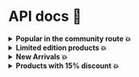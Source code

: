 # API docs 📖

<details>

<summary><strong>Popular in the community route 💥</strong></summary>

This API endpoint retrieves popular products in the community.

## Endpoint

```http
GET /products/popular
```

## Parameters

| Parameter | Type   | Description                                  |
| --------- | ------ | -------------------------------------------- |
| page      | number | The page number to retrieve (default: 1)     |
| perPage   | number | The number of products per page (default: 1) |

## Response

The API response will be in JSON format and will include the following fields:

- `data` (array): An array of popular product objects. Each object contains the following fields:

  - `id` (integer): The unique identifier of the product.
  - `name` (string): The name of the product.
  - `description` (string): The description of the product.
  - `color` (string): The color of the product.
  - `price` (float): The price of the product.
  - `discount` (float): The discount applied to the product.
  - `rating` (float): The rating of the product.
  - `isLimited` (boolean): Is the product limited.
  - `category_id` (integer): The ID of the category the product belongs to.
  - `brand_id` (integer): The ID of the brand the product belongs to.
  - `createdAt` (string): The date and time when the product was created.
  - `updatedAt` (string): The date and time when the product was last updated.
  - `images` (array): An array of image objects associated with the product. Each image object contains the following fields:
    - `id` (integer): The unique identifier of the image.
    - `image` (string): The URL of the product image.
    - `product_id` (integer): The ID of the product the image belongs to.
    - `createdAt` (string): The date and time when the image was created.
    - `updatedAt` (string): The date and time when the image was last updated.

- `pagination` (object): An object containing pagination information.
  - `totalRecords` (integer): The total number of popular products in the community.
  - `totalPerPage` (integer): The maximum number of products per page.
  - `totalPages` (integer): The total number of pages based on the `totalRecords` and `totalPerPage`.
  - `currentPage` (integer): The current page number.
  - `nextPage` (string or null): The number of the next page, if available. Null if there is no next page.
  - `prevPage` (string or null): The number of the previous page, if available. Null if there is no previous page.

## Example

Request:

```http
GET /products/popular
```

Response:

```json
{
  "data": [
    {
      "id": 1,
      "name": "test",
      "description": "test",
      "color": "red",
      "price": 23.5,
      "discount": 0,
      "rating": 4.5,
      "isLimited": false,
      "category_id": 1,
      "brand_id": 1,
      "createdAt": "2023-07-16T11:39:01.000Z",
      "updatedAt": "2023-07-16T11:39:01.000Z",
      "images": [
        {
          "id": 1,
          "image": "(cloudinary URL)",
          "product_id": 1,
          "createdAt": "2023-07-16T11:39:48.000Z",
          "updatedAt": "2023-07-16T11:39:48.000Z"
        }
      ]
    }
  ],
  "pagination": {
    "totalRecords": 1,
    "totalPerPage": 1,
    "totalPages": 1,
    "currentPage": 1,
    "nextPage": null,
    "prevPage": null
  }
}
```

</details>

<details>

<summary><strong>Limited edition products 💥</strong></summary>

This API endpoint retrieves limited edition products that are less than 20 in stock.

## Endpoint

```http
GET /products/limited-edition
```

## Parameters

| Parameter | Type   | Description                                  |
| --------- | ------ | -------------------------------------------- |
| page      | number | The page number to retrieve (default: 1)     |
| perPage   | number | The number of products per page (default: 1) |

## Response

The API response will be in JSON format and will include the following fields:

- `data` (array): An array of popular product objects. Each object contains the following fields:

  - `id` (integer): The unique identifier of the product.
  - `name` (string): The name of the product.
  - `description` (string): The description of the product.
  - `color` (string): The color of the product.
  - `price` (float): The price of the product.
  - `discount` (float): The discount applied to the product.
  - `rating` (float): The rating of the product.
  - `isLimited` (boolean): Is the product limited.
  - `category_id` (integer): The ID of the category the product belongs to.
  - `brand_id` (integer): The ID of the brand the product belongs to.
  - `createdAt` (string): The date and time when the product was created.
  - `updatedAt` (string): The date and time when the product was last updated.
  - `images` (array): An array of image objects associated with the product. Each image object contains the following fields:
    - `id` (integer): The unique identifier of the image.
    - `image` (string): The URL of the product image.
    - `product_id` (integer): The ID of the product the image belongs to.
    - `createdAt` (string): The date and time when the image was created.
    - `updatedAt` (string): The date and time when the image was last updated.

- `pagination` (object): An object containing pagination information.
  - `totalRecords` (integer): The total number of popular products in the community.
  - `totalPerPage` (integer): The maximum number of products per page.
  - `totalPages` (integer): The total number of pages based on the `totalRecords` and `totalPerPage`.
  - `currentPage` (integer): The current page number.
  - `nextPage` (string or null): The number of the next page, if available. Null if there is no next page.
  - `prevPage` (string or null): The number of the previous page, if available. Null if there is no previous page.

## Example

Request:

```http
GET /products/limited-edition
```

Response:

```json
{
  "data": [
    {
      "id": 1,
      "name": "test",
      "description": "test",
      "color": "red",
      "price": 23.5,
      "discount": 0,
      "rating": 4.5,
      "isLimited": true,
      "category_id": 1,
      "brand_id": 1,
      "createdAt": "2023-07-16T11:39:01.000Z",
      "updatedAt": "2023-07-16T11:39:01.000Z",
      "images": [
        {
          "id": 1,
          "image": "(cloudinary URL)",
          "product_id": 1,
          "createdAt": "2023-07-16T11:39:48.000Z",
          "updatedAt": "2023-07-16T11:39:48.000Z"
        }
      ]
    }
  ],
  "pagination": {
    "totalRecords": 1,
    "totalPerPage": 1,
    "totalPages": 1,
    "currentPage": 1,
    "nextPage": null,
    "prevPage": null
  }
}
```

</details>

<details>

<summary><strong>New Arrivals 💥</strong></summary>

Any products that have been created for 3 months before the current month. for example if you are in April, any products that were created in January, February and March will be new arrivals.

## Endpoint

```http
GET /products/new-arrivals
```

## Parameters

| Parameter | Type   | Description                                  |
| --------- | ------ | -------------------------------------------- |
| page      | number | The page number to retrieve (default: 1)     |
| perPage   | number | The number of products per page (default: 1) |

## Response

The API response will be in JSON format and will include the following fields:

- `data` (array): An array of popular product objects. Each object contains the following fields:

  - `id` (integer): The unique identifier of the product.
  - `name` (string): The name of the product.
  - `description` (string): The description of the product.
  - `color` (string): The color of the product.
  - `price` (float): The price of the product.
  - `discount` (float): The discount applied to the product.
  - `rating` (float): The rating of the product.
  - `isLimited` (boolean): Is the product limited.
  - `category_id` (integer): The ID of the category the product belongs to.
  - `brand_id` (integer): The ID of the brand the product belongs to.
  - `createdAt` (string): The date and time when the product was created.
  - `updatedAt` (string): The date and time when the product was last updated.
  - `images` (array): An array of image objects associated with the product. Each image object contains the following fields:
    - `id` (integer): The unique identifier of the image.
    - `image` (string): The URL of the product image.
    - `product_id` (integer): The ID of the product the image belongs to.
    - `createdAt` (string): The date and time when the image was created.
    - `updatedAt` (string): The date and time when the image was last updated.

- `pagination` (object): An object containing pagination information.
  - `totalRecords` (integer): The total number of popular products in the community.
  - `totalPerPage` (integer): The maximum number of products per page.
  - `totalPages` (integer): The total number of pages based on the `totalRecords` and `totalPerPage`.
  - `currentPage` (integer): The current page number.
  - `nextPage` (string or null): The number of the next page, if available. Null if there is no next page.
  - `prevPage` (string or null): The number of the previous page, if available. Null if there is no previous page.

## Example

Request:

```http
GET /products/new-arrivals
```

Response:

```json
{
  "data": [
    {
      "id": 1,
      "name": "test",
      "description": "test",
      "color": "red",
      "price": 23.5,
      "discount": 0,
      "rating": 4.5,
      "quantity": 15,
      "category_id": 1,
      "brand_id": 1,
      "createdAt": "2023-07-16T11:39:01.000Z",
      "updatedAt": "2023-07-16T11:39:01.000Z",
      "images": [
        {
          "id": 1,
          "image": "(cloudinary URL)",
          "product_id": 1,
          "createdAt": "2023-07-16T11:39:48.000Z",
          "updatedAt": "2023-07-16T11:39:48.000Z"
        }
      ]
    }
  ],
  "pagination": {
    "totalRecords": 1,
    "totalPerPage": 1,
    "totalPages": 1,
    "currentPage": 1,
    "nextPage": null,
    "prevPage": null
  }
}
```

</details>

<details>

<summary><strong>Products with 15% discount 💥</strong></summary>

Any products that have a discount of 15% or more.

## Endpoint

```http
GET /products?discount=15
```

## Parameters

| Parameter | Type   | Description                                  |
| --------- | ------ | -------------------------------------------- |
| page      | number | The page number to retrieve (default: 1)     |
| perPage   | number | The number of products per page (default: 1) |
| discount  | number | The specified discount of any products       |

## Response

The API response will be in JSON format and will include the following fields:

- `data` (array): An array of popular product objects. Each object contains the following fields:

  - `id` (integer): The unique identifier of the product.
  - `name` (string): The name of the product.
  - `description` (string): The description of the product.
  - `color` (string): The color of the product.
  - `price` (float): The price of the product.
  - `discount` (float): The discount applied to the product.
  - `rating` (float): The rating of the product.
  - `isLimited` (boolean): Is the product limited.
  - `category_id` (integer): The ID of the category the product belongs to.
  - `brand_id` (integer): The ID of the brand the product belongs to.
  - `createdAt` (string): The date and time when the product was created.
  - `updatedAt` (string): The date and time when the product was last updated.
  - `images` (array): An array of image objects associated with the product. Each image object contains the following fields:
    - `id` (integer): The unique identifier of the image.
    - `image` (string): The URL of the product image.
    - `product_id` (integer): The ID of the product the image belongs to.
    - `createdAt` (string): The date and time when the image was created.
    - `updatedAt` (string): The date and time when the image was last updated.

- `pagination` (object): An object containing pagination information.
  - `totalRecords` (integer): The total number of popular products in the community.
  - `totalPerPage` (integer): The maximum number of products per page.
  - `totalPages` (integer): The total number of pages based on the `totalRecords` and `totalPerPage`.
  - `currentPage` (integer): The current page number.
  - `nextPage` (string or null): The number of the next page, if available. Null if there is no next page.
  - `prevPage` (string or null): The number of the previous page, if available. Null if there is no previous page.

## Example

Request:

```http
GET /products?dicsount=15
```

Response:

```json
{
  "data": [
    {
      "id": 1,
      "name": "test",
      "description": "test",
      "color": "red",
      "price": 23.5,
      "discount": 0,
      "rating": 4.5,
      "isLimited": false,
      "category_id": 1,
      "brand_id": 1,
      "createdAt": "2023-07-16T11:39:01.000Z",
      "updatedAt": "2023-07-16T11:39:01.000Z",
      "images": [
        {
          "id": 1,
          "image": "(cloudinary URL)",
          "product_id": 1,
          "createdAt": "2023-07-16T11:39:48.000Z",
          "updatedAt": "2023-07-16T11:39:48.000Z"
        }
      ]
    }
  ],
  "pagination": {
    "totalRecords": 1,
    "totalPerPage": 1,
    "totalPages": 1,
    "currentPage": 1,
    "nextPage": null,
    "prevPage": null
  }
}
```

</details>
